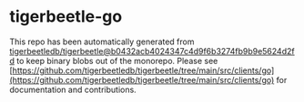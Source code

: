 # tigerbeetle-go
This repo has been automatically generated from [tigerbeetledb/tigerbeetle@b0432acb4024347c4d9f6b3274fb9b9e5624d2fd](https://github.com/tigerbeetledb/tigerbeetle/commit/b0432acb4024347c4d9f6b3274fb9b9e5624d2fd) to keep binary blobs out of the monorepo. Please see [https://github.com/tigerbeetledb/tigerbeetle/tree/main/src/clients/go](https://github.com/tigerbeetledb/tigerbeetle/tree/main/src/clients/go) for documentation and contributions.
